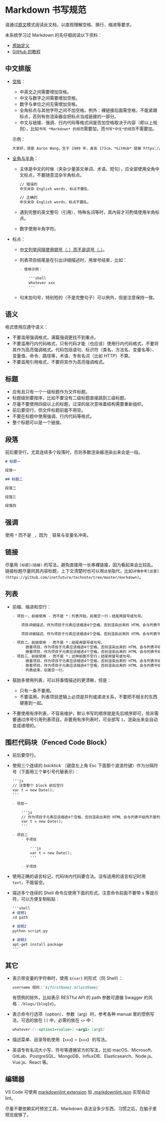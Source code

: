 # Markdown 书写规范

请通过[原文](https://raw.githubusercontent.com/inetfuture/technote/master/markdown/README.md)模式阅读此文档，以直观理解空格、换行、缩进等要求。

未系统学习过 Markdown 的先仔细阅读以下资料：

- [原始定义](https://daringfireball.net/projects/markdown/)
- [GitHub 的教程](https://guides.github.com/features/mastering-markdown/)

## 中文排版

- [空格](https://github.com/mzlogin/chinese-copywriting-guidelines#%E7%A9%BA%E6%A0%BC)：
    - 中英文之间需要增加空格。
    - 中文与数字之间需要增加空格。
    - 数字与单位之间无需增加空格。
    - 全角标点与其他字符之间不加空格。例外：裸链接后面需空格，不能紧跟标点，否则有些渲染器会把标点当成链接的一部分。
    - 中文与链接、强调、行内代码等格式间是否加空格取决于内容（即以上规则），比如`书写 *Markdown* 的规范`需要加，而`书写*中文*的规范`不需要加。

    示例：

    ```markdown
    大家好，我是 Aaron Wang，生于 1989 年，身高 173cm，*GitHub* 链接 https://github.com/inetfuture 。
    ```

- [全角与半角](https://github.com/mzlogin/chinese-copywriting-guidelines#%E5%85%A8%E8%A7%92%E5%92%8C%E5%8D%8A%E8%A7%92)：
    - 主体是中文的时候（夹杂少量英文单词、术语、短句），应全部使用全角中文标点，不要随意混杂半角标点。

        ```markdown
        // 错误的
        中文夹杂 English words, 标点不要乱.

        // 正确的
        中文夹杂 English words，标点不要乱。
        ```

    - 遇到完整的英文整句（引用）、特殊名词等时，其內容才可酌情使用半角标点。
    - 数字使用半角字符。
- 标点：
    - [中文列举间隔使用顿号（`、`）而不是逗号（`，`）](https://zhuanlan.zhihu.com/p/83934100)。
    - 列表项目结尾是在引出详细描述时，用冒号结束，比如：

        ```markdown
        - 使用示例：

            '''shell
            whatever xxx
            '''
        ```

    - 句末加句号，特别短的（不是完整句子）可以例外，但是注意保持一致。

## 语义

格式使用应遵守语义：

- 不要滥用强调格式，满篇强调更找不到重点。
- 不要滥用行内代码格式，只有代码才能（也应该）使用行内代码格式，不要将其作为高亮强调格式。代码包括语句、标识符（类名、方法名、变量名等）、变量值、命令、路径等，术语、专有名词（比如 HTTP）不算。
- 不要滥用引用格式，不要将其作为高亮强调格式。

## 标题

- 应有且只有一个一级标题作为文件标题。
- 标题级别要按序，比如不要没有二级标题直接跳到三级标题。
- 尽量不要使用四级以上的标题，过深的层次意味着结构需要重新组织。
- 前后要空行，但文件标题前面不用空。
- 不要在标题中使用强调、行内代码等格式。
- 整个标题可以是一个链接。

## 段落

前后要空行，尤其连续多个段落时，否则多数渲染器渲染出来会是一段。

```markdown
# 标题一

段落一

## 标题二

段落二

段落三

段落四
```

## 强调

使用 `*` 而不是 `_`，因为 `_` 容易与变量名冲突。

## 链接

尽量用 `[标题](链接)` 的写法，避免直接用一长串裸链接，因为看起来会比较乱。链接标题尽量同其内容标题，上下文清楚时也可以用`这里`指代，比如`详情参考[这里](https://github.com/inetfuture/technote/tree/master/markdown)`。

## 列表

- 前缀、缩进和空行：

    ```markdown
    - 项目一，前缀使用 - 而不是 *；列表开始，前面空一行；结尾用冒号或句号。

        项目详细描述，作为项目子元素应该缩进4个空格，否则渲染出来的 HTML 会与列表平级而不是列表项子元素；作为一个段落应该前后各空一行。

        项目详细描述，作为项目子元素应该缩进4个空格，否则渲染出来的 HTML 会与列表平级而不是列表项子元素；作为一个段落应该前后各空一行。

    - 项目二，前缀使用 - 而不是 *；结尾用冒号或句号。
        - 嵌套项目，作为项目子元素应该缩进4个空格，否则渲染出来的 HTML 会与列表平级而不是列表项子元素，前后不需要空行。
        - 嵌套项目，作为项目子元素应该缩进4个空格，否则渲染出来的 HTML 会与列表平级而不是列表项子元素，前后不需要空行。
    - 项目三，前缀使用 - 而不是 *；这种前面不空行；结尾用冒号或句号。
        - 嵌套项目，作为项目子元素应该缩进4个空格，否则渲染出来的 HTML 会与列表平级而不是列表项子元素，前后不需要空行。
        - 嵌套项目，作为项目子元素应该缩进4个空格，否则渲染出来的 HTML 会与列表平级而不是列表项子元素，前后不需要空行。
        - 列表结束，后面空一行。
    ```

- 鼓励多使用列表，可以将事情描述的更清晰，但是：
    - 只有一条不要用。
    - 不要滥用，列表项目逻辑上必须是并列或递进关系，不要把不相关的东西硬塞到一起。
- 不要使用有序列表，不容易维护，默认书写的顺序就是先后顺序即可，除非需要通过序号引用列表项目。非要用有序列表时，可全部写 `1`，渲染出来会自动变成递增的。

## 围栏代码块（Fenced Code Block）

- 前后要空行。
- 使用三个连续的 *backtick* （键盘左上角 Esc 下面那个波浪符键）作为分隔符号（下面用三个单引号代替表示）：

    ```markdown
    '''js
    // 注意整个 block 前后空行
    var t = new Date();
    '''
    ```

    ```markdown
    - 项目一

        '''js
        // 作为项目子元素应该缩进4个空格，否则渲染出来的 HTML 会与列表平级而不是列表项子元素；作为代码块应该前后各空一行；代码与 backtick 对齐，不要再缩进。
        var t = new Date();
        '''

    - 项目二
        - 子项目

            '''js
            var t = new Date();
            '''

        - 子项目
    ```

- 使用正确的语言标记，代码块内代码要合法。没有适用的语言标记时用 `text`，不能留空。
- 描述多个连续的 Shell 命令应使用下面的形式，注意命令前面不要带 `$` 等提示符，可以方便复制粘贴：

    ```markdown
    '''shell
    # 说明1
    cd path

    # 说明2
    python script.py

    # 说明3
    apt-get install package
    '''
    ```

## 其它

- 表示带变量的字符串时，使用 `${var}` 的形式（同 Shell）：

    ```markdown
    username 规则：`${firstName}.${lastName}`
    ```

    有惯例的除外，比如表示 RESTful API 的 path 参数可遵循 Swagger 的风格：`/blogs/{blogId}`。

- 表示命令行选项（option）、参数（arg）时，参考各种 manual 里的惯例写法，可选的放在 `[]` 中，必需的放在 `<>` 中：

    ```markdown
    whatever [--option1=<value>] <arg1> [arg2]
    ```

- 描述菜单、目录导航使用 `【xxx】>【xxx】` 的写法。
- 英语专有名词大小写、符号等遵循官方的写法，比如 macOS、Microsoft、GitLab、PostgreSQL、MongoDB、InfluxDB、Elasticsearch、Node.js、Vue.js、React 等。

## 编辑器

VS Code 可使用 [markdownlint extension](https://github.com/DavidAnson/vscode-markdownlint) 加 [.markdownlint.json](.markdownlint.json) 实现自动 lint。

尽量不要依赖实时预览工具，Markdown 语法没多少东西，习惯之后，在脑子里预览就够了。
